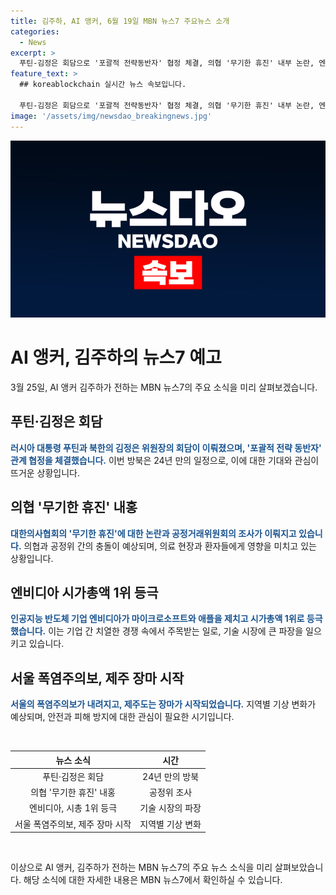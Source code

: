 ```yaml
---
title: 김주하, AI 앵커, 6월 19일 MBN 뉴스7 주요뉴스 소개
categories:
  - News
excerpt: >
  푸틴-김정은 회담으로 '포괄적 전략동반자' 협정 체결, 의협 '무기한 휴진' 내부 논란, 엔비디아 시가총액 1위 도약, 서울 폭염주의보 발령 및 제주 장마 시작. MBN 뉴스7에서 김주하 앵커가 전하는 오늘의 주요 뉴스 소식을 확인하세요!
feature_text: >
  ## koreablockchain 실시간 뉴스 속보입니다.

  푸틴-김정은 회담으로 '포괄적 전략동반자' 협정 체결, 의협 '무기한 휴진' 내부 논란, 엔비디아 시가총액 1위 도약, 서울 폭염주의보 발령 및 제주 장마 시작. MBN 뉴스7에서 김주하 앵커가 전하는 오늘의 주요 뉴스 소식을 확인하세요!
image: '/assets/img/newsdao_breakingnews.jpg'
---
```


<p><img src="/assets/img/newsdao_breakingnews.jpg" alt="koreablockchain 속보" /></p>

<h1>AI 앵커, 김주하의 뉴스7 예고</h1>

<p data-ke-size="size16"></p>

<p>3월 25일, AI 앵커 김주하가 전하는 MBN 뉴스7의 주요 소식을 미리 살펴보겠습니다. </p>

<h2 data-ke-size="size26">푸틴·김정은 회담</h2>

<p><b><span style="color: #1a5490;">러시아 대통령 푸틴과 북한의 김정은 위원장의 회담이 이뤄졌으며, '포괄적 전략 동반자' 관계 협정을 체결했습니다.</span></b> 이번 방북은 24년 만의 일정으로, 이에 대한 기대와 관심이 뜨거운 상황입니다.</p>

<h2 data-ke-size="size26">의협 '무기한 휴진' 내홍</h2>

<p><b><span style="color: #1a5490;">대한의사협회의 '무기한 휴진'에 대한 논란과 공정거래위원회의 조사가 이뤄지고 있습니다.</span></b> 의협과 공정위 간의 충돌이 예상되며, 의료 현장과 환자들에게 영향을 미치고 있는 상황입니다.</p>

<h2 data-ke-size="size26">엔비디아 시가총액 1위 등극</h2>

<p><b><span style="color: #1a5490;">인공지능 반도체 기업 엔비디아가 마이크로소프트와 애플을 제치고 시가총액 1위로 등극했습니다.</span></b> 이는 기업 간 치열한 경쟁 속에서 주목받는 일로, 기술 시장에 큰 파장을 일으키고 있습니다.</p>

<h2 data-ke-size="size26">서울 폭염주의보, 제주 장마 시작</h2>

<p><b><span style="color: #1a5490;">서울의 폭염주의보가 내려지고, 제주도는 장마가 시작되었습니다.</span></b> 지역별 기상 변화가 예상되며, 안전과 피해 방지에 대한 관심이 필요한 시기입니다.</p>

<p data-ke-size="size16">&nbsp;</p>

<table>
<thead>
<tr>
<th style="text-align: center;">뉴스 소식</th>
<th style="text-align: center;">시간</th>
</tr>
</thead>
<tbody>
<tr>
<td style="text-align: center;">푸틴·김정은 회담</td>
<td style="text-align: center;">24년 만의 방북</td>
</tr>
<tr>
<td style="text-align: center;">의협 '무기한 휴진' 내홍</td>
<td style="text-align: center;">공정위 조사</td>
</tr>
<tr>
<td style="text-align: center;">엔비디아, 시총 1위 등극</td>
<td style="text-align: center;">기술 시장의 파장</td>
</tr>
<tr>
<td style="text-align: center;">서울 폭염주의보, 제주 장마 시작</td>
<td style="text-align: center;">지역별 기상 변화</td>
</tr>
</tbody>
</table>

<p data-ke-size="size16">&nbsp;</p>

<p>이상으로 AI 앵커, 김주하가 전하는 MBN 뉴스7의 주요 뉴스 소식을 미리 살펴보았습니다. 해당 소식에 대한 자세한 내용은 MBN 뉴스7에서 확인하실 수 있습니다.</p>

